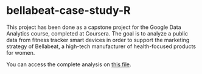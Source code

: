 # bellabeat-case-study-R

This project has been done as a capstone project for the Google Data Analytics course, completed at Coursera. The goal is to analyze a public data from fitness tracker smart devices in order to support the marketing strategy of Bellabeat, a high-tech manufacturer of health-focused products for women.

You can access the complete analysis on [this file](https://github.com/henriquetoledos/bellabeat-case-study-R/blob/main/Bellabeat_project.md).
